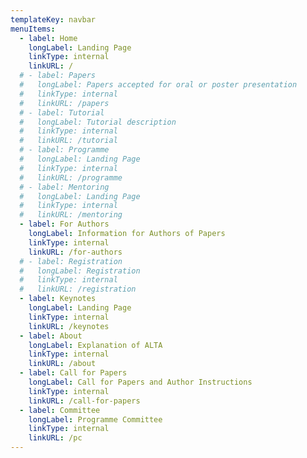 ```yaml
---
templateKey: navbar
menuItems:
  - label: Home
    longLabel: Landing Page
    linkType: internal
    linkURL: /
  # - label: Papers
  #   longLabel: Papers accepted for oral or poster presentation
  #   linkType: internal
  #   linkURL: /papers
  # - label: Tutorial
  #   longLabel: Tutorial description
  #   linkType: internal
  #   linkURL: /tutorial
  # - label: Programme
  #   longLabel: Landing Page
  #   linkType: internal
  #   linkURL: /programme
  # - label: Mentoring
  #   longLabel: Landing Page
  #   linkType: internal
  #   linkURL: /mentoring
  - label: For Authors
    longLabel: Information for Authors of Papers
    linkType: internal
    linkURL: /for-authors
  # - label: Registration
  #   longLabel: Registration
  #   linkType: internal
  #   linkURL: /registration
  - label: Keynotes
    longLabel: Landing Page
    linkType: internal
    linkURL: /keynotes
  - label: About
    longLabel: Explanation of ALTA
    linkType: internal
    linkURL: /about
  - label: Call for Papers
    longLabel: Call for Papers and Author Instructions
    linkType: internal
    linkURL: /call-for-papers
  - label: Committee
    longLabel: Programme Committee
    linkType: internal
    linkURL: /pc
---
```


